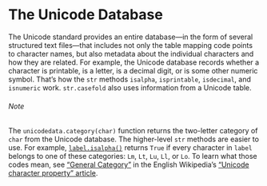 # The Unicode Database

The Unicode standard provides an entire database—in the form of several structured text files—that includes not only the table mapping code points to character names, but also metadata about the individual characters and how they are related. For example, the Unicode database records whether a character is printable, is a letter, is a decimal digit, or is some other numeric symbol. That’s how the `str` methods `isalpha`, `isprintable`, `isdecimal`, and `isnumeric` work. `str.casefold` also uses information from a Unicode table.

###### Note

The `unicodedata.category(char)` function returns the two-letter category of `char` from the Unicode database. The higher-level `str` methods are easier to use. For example, [`label.isalpha()`](https://fpy.li/4-21) returns `True` if every character in `label` belongs to one of these categories: `Lm`, `Lt`, `Lu`, `Ll`, or `Lo`. To learn what those codes mean, see [“General Category”](https://fpy.li/4-22) in the English Wikipedia’s [“Unicode character property” article](https://fpy.li/4-23).